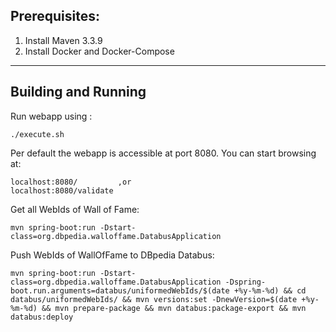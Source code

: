 Prerequisites: 
-----------
1. Install Maven 3.3.9
2. Install Docker and Docker-Compose    
--------------------------
    
    
Building and Running
--------------------

Run webapp using :

    ./execute.sh

Per default the webapp is accessible at port 8080. You can start browsing at:

    localhost:8080/         ,or
    localhost:8080/validate

Get all WebIds of Wall of Fame:

    mvn spring-boot:run -Dstart-class=org.dbpedia.walloffame.DatabusApplication

Push WebIds of WallOfFame to DBpedia Databus:

    mvn spring-boot:run -Dstart-class=org.dbpedia.walloffame.DatabusApplication -Dspring-boot.run.arguments=databus/uniformedWebIds/$(date +%y-%m-%d) && cd databus/uniformedWebIds/ && mvn versions:set -DnewVersion=$(date +%y-%m-%d) && mvn prepare-package && mvn databus:package-export && mvn databus:deploy